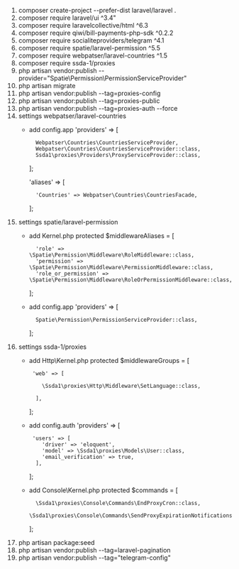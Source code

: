 1. composer create-project --prefer-dist laravel/laravel .
2. composer require laravel/ui ^3.4"
3. composer require laravelcollective/html ^6.3
4. composer require qiwi/bill-payments-php-sdk ^0.2.2
5. composer require socialiteproviders/telegram ^4.1
6. composer require spatie/laravel-permission ^5.5
7. composer require webpatser/laravel-countries ^1.5
8. composer require ssda-1/proxies
9. php artisan vendor:publish --provider="Spatie\Permission\PermissionServiceProvider"
10. php artisan migrate
11. php artisan vendor:publish --tag=proxies-config
12. php artisan vendor:publish --tag=proxies-public
13. php artisan vendor:publish --tag=proxies-auth --force
14. settings webpatser/laravel-countries
    - add config.app
        'providers' => [
      
            Webpatser\Countries\CountriesServiceProvider,
            Webpatser\Countries\CountriesServiceProvider::class,
            Ssda1\proxies\Providers\ProxyServiceProvider::class,
        ];
      
        'aliases' => [
        
            'Countries' => Webpatser\Countries\CountriesFacade,
        
        ];
16. settings spatie/laravel-permission
    - add Kernel.php
        protected $middlewareAliases = [
        
            'role' => \Spatie\Permission\Middleware\RoleMiddleware::class,
            'permission' => \Spatie\Permission\Middleware\PermissionMiddleware::class,
            'role_or_permission' => \Spatie\Permission\Middleware\RoleOrPermissionMiddleware::class,
        
        ];
    - add config.app
        'providers' => [
        
            Spatie\Permission\PermissionServiceProvider::class,
        
        ];
17. settings ssda-1/proxies 
    - add Http\Kernel.php
        protected $middlewareGroups = [
      
           'web' => [
  
              \Ssda1\proxies\Http\Middleware\SetLanguage::class,
  
            ],
          
        ];
    - add config.auth
        'providers' => [
       
           'users' => [
              'driver' => 'eloquent',
              'model' => \Ssda1\proxies\Models\User::class,
              'email_verification' => true,
            ],
       
        ];
    - add Console\Kernel.php
        protected $commands = [
        
            \Ssda1\proxies\Console\Commands\EndProxyCron::class,
            \Ssda1\proxies\Console\Commands\SendProxyExpirationNotifications::class,
        
        ];
18. php artisan package:seed
19. php artisan vendor:publish --tag=laravel-pagination
20. php artisan vendor:publish --tag="telegram-config"
